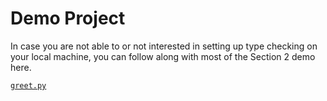 # Demo Project

In case you are not able to or not interested in setting up type checking on your local machine, you can follow along with most of the Section 2 demo here.

[`greet.py`](https://pyre-check.org/play/?input=def%20greet(subject%3A%20str%2C%20repeat_count%3A%20int)%20-%3E%20None%3A%0A%20%20%20%20greeting%20%3D%20%22Hello%20%22%20%2B%20subject%20%2B%20%22!%22%0A%20%20%20%20for%20_%20in%20range(repeat_count)%3A%0A%20%20%20%20%09print(greeting)%0A%0Adef%20main()%20-%3E%20None%3A%0A%20%20%20%20repeat_count%20%3D%20input(%22Greet%20how%20many%20times%3A%20%22)%0A%20%20%20%20greet(%22World%22%2C%20repeat_count)%0A%0Aif%20__name__%20%3D%3D%20%22__main__%22%3A%0A%20%20%20%20main())